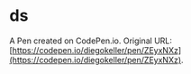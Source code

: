 # ds

A Pen created on CodePen.io. Original URL: [https://codepen.io/diegokeller/pen/ZEyxNXz](https://codepen.io/diegokeller/pen/ZEyxNXz).


